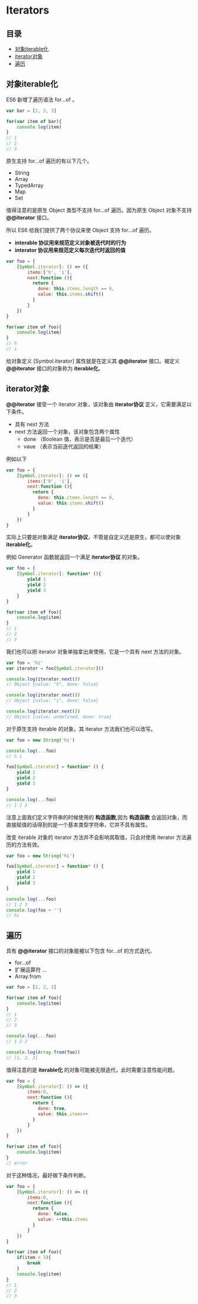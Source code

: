 # Iterators
## 目录
- [对象iterable化](#对象iterable化)
- [iterator对象](#iterator对象)
- [遍历](#iterator)
## 对象iterable化
ES6 新增了遍历语法 for...of 。
``` javaScript
var bar = [1, 2, 3]

for(var item of bar){
    console.log(item)
}
// 1
// 2
// 3
```
原生支持 for...of 遍历的有以下几个。
- String
- Array
- TypedArray
- Map
- Set

值得注意的是原生 Object 类型不支持 for...of 遍历。因为原生 Object 对象不支持 **@@iterator** 接口。

所以 ES6 给我们提供了两个协议来使 Object 支持 for...of 遍历。
- **interable 协议用来规范定义对象被迭代时的行为**
- **interator 协议用来规范定义每次迭代时返回的值**


``` javaScript
var foo = {
    [Symbol.iterator]: () => ({
        items:['h', 'i'],
        next:function (){
          return {
            done: this.items.length == 0,
            value: this.items.shift()
          }
        } 
    })
}

for(var item of foo){
    console.log(item)
}
// h
// i
```
给对象定义 [Symbol.iterator] 属性就是在定义其 **@@iterator** 接口。被定义 **@@iterator** 接口的对象称为 **iterable化**。

## iterator对象

**@@iterator** 接受一个 iterator 对象，该对象由 **iterator协议** 定义，它需要满足以下条件。
- 具有 next 方法
- next 方法返回一个对象，该对象包含两个属性
    - done （Boolean 值，表示是否是最后一个迭代）
    - vaue （表示当前迭代返回的结果）

例如以下
``` javaScript
var foo = {
    [Symbol.iterator]: () => ({
        items:['h', 'i'],
        next:function (){
          return {
            done: this.items.length == 0,
            value: this.items.shift()
          }
        } 
    })
}
```
实际上只要是对象满足 **iterator协议**，不管是自定义还是原生，都可以使对象 **iterable化**。

例如 Generator 函数就返回一个满足 **iterator协议** 的对象。
``` javaScript
var foo = {
    [Symbol.iterator]: function* (){
        yield 1
        yield 2
        yield 3
    }
}

for(var item of foo){
    console.log(item)
}
// 1
// 2
// 3
```
我们也可以把 iterator 对象单独拿出来使用，它是一个具有 next 方法的对象。
``` javaScript
var foo = 'hi'
var iterator = foo[Symbol.iterator]()

console.log(iterator.next())
// Object {value: "h", done: false}

console.log(iterator.next())
// Object {value: "i", done: false}

console.log(iterator.next())
// Object {value: undefined, done: true}
```
对于原生支持 iterable 的对象，其 iterator 方法我们也可以改写。
``` javaScript
var foo = new String('hi')

console.log(...foo)
// h i

foo[Symbol.iterator] = function* () {
    yield 1
    yield 2
    yield 3
}

console.log(...foo)
// 1 2 3
```
注意上面我们定义字符串的时候使用的 **构造函数**,因为 **构造函数** 会返回对象，而直接赋值的话得到的是一个基本类型字符串，它并不具有属性。

改变 iterable 对象的 iterator 方法并不会影响其取值，只会对使用 iterator 方法遍历的方法有效。
``` javaScript
var foo = new String('hi')

foo[Symbol.iterator] = function* () {
    yield 1
    yield 2
    yield 3
}

console.log(...foo)
// 1 2 3
console.log(foo + '')
// hi
```
## 遍历
具有 **@@iterator** 接口的对象能被以下包含 for...of 的方式迭代。
- for...of
- 扩展运算符 ...
- Array.from
``` javaScript
var foo = [1, 2, 3]

for(var item of foo){
    console.log(item)
}
// 1
// 2
// 3

console.log(...foo)
// 1 2 3

console.log(Array.from(foo))
// [1, 2, 3]
```
值得注意的是 **iterable化** 的对象可能被无限迭代，此时需要注意性能问题。
``` javaScript
var foo = {
    [Symbol.iterator]: () => ({
        items:0,
        next:function (){
          return {
            done: true,
            value: this.items++
          }
        } 
    })
}

for(var item of foo){
    console.log(item)
}
// error
```
对于这种情况，最好做下条件判断。
``` javaScript
var foo = {
    [Symbol.iterator]: () => ({
        items:0,
        next:function (){
          return {
            done: false,
            value: ++this.items
          }
        } 
    })
}

for(var item of foo){
    if(item > 3){
        break
    }
    console.log(item)
}
// 1
// 2
// 3
```